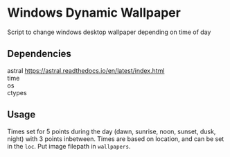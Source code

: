 # Windows Dynamic Wallpaper
Script to change windows desktop wallpaper depending on time of day

## Dependencies
astral https://astral.readthedocs.io/en/latest/index.html  
time   
os  
ctypes  

## Usage
Times set for 5 points during the day (dawn, sunrise, noon, sunset, dusk, night) with 3 points inbetween. Times are based on location, and can be set in the `loc`. Put image filepath in `wallpapers`.
